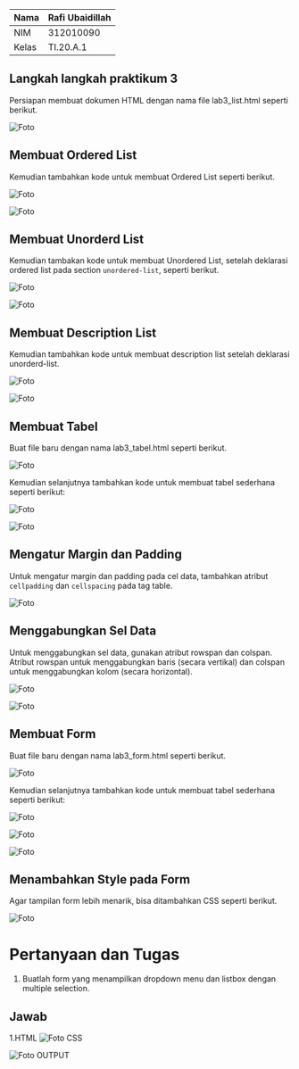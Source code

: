 | Nama      | Rafi Ubaidillah |
| ----------- | ----------- |
| NIM     | 312010090       |
| Kelas   | TI.20.A.1        |

## Langkah langkah praktikum 3
Persiapan membuat dokumen HTML dengan nama file lab3_list.html seperti berikut.

![Foto](Foto/foto1.png)

## Membuat Ordered List
Kemudian tambahkan kode untuk membuat Ordered List seperti berikut.


![Foto](Foto/3.1.png)

![Foto](Foto/3.2.png)


## Membuat Unorderd List
Kemudian tambakan kode untuk membuat Unordered List, setelah deklarasi ordered list pada section `unordered-list`, seperti berikut.

![Foto](Foto/foto3.png)

![Foto](Foto/foto4.png)


## Membuat Description List
Kemudian tambahkan kode untuk membuat description list setelah deklarasi unorderd-list.

![Foto](Foto/foto6.png)

![Foto](Foto/foto%207.png)



## Membuat Tabel
Buat file baru dengan nama lab3_tabel.html seperti berikut.

![Foto](Foto/foto8.png)


Kemudian selanjutnya tambahkan kode untuk membuat tabel sederhana seperti berikut:

![Foto](Foto/foto9.png)

![Foto](Foto/foto10.png)



## Mengatur Margin dan Padding
Untuk mengatur margin dan padding pada cel data, tambahkan atribut `cellpadding` dan
`cellspacing` pada tag table.

![Foto](Foto/foto11.png)

## Menggabungkan Sel Data
Untuk menggabungkan sel data, gunakan atribut rowspan dan colspan. Atribut rowspan untuk menggabungkan baris (secara vertikal) dan colspan untuk menggabungkan kolom (secara horizontal).

![Foto](Foto/foto12.png)

![Foto](Foto/foto13.png)


## Membuat Form
Buat file baru dengan nama lab3_form.html seperti berikut.

![Foto](Foto/foto14.png)

Kemudian selanjutnya tambahkan kode untuk membuat tabel sederhana seperti berikut:

![Foto](Foto/foto15.png)

![Foto](Foto/foto16.png)

![Foto](Foto/foto17.png)


## Menambahkan Style pada Form
Agar tampilan form lebih menarik, bisa ditambahkan CSS seperti berikut.

![Foto](Foto/foto19.png)

# Pertanyaan dan Tugas
1. Buatlah form yang menampilkan dropdown menu dan listbox dengan multiple selection.
## Jawab
1.HTML
![Foto](Foto/foto20.png)
  CSS
  
  ![Foto](Foto/foto22.png)
OUTPUT